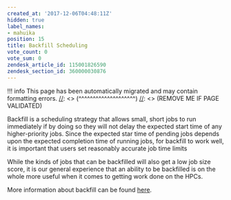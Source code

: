 ```yaml
---
created_at: '2017-12-06T04:48:11Z'
hidden: true
label_names:
- mahuika
position: 15
title: Backfill Scheduling
vote_count: 0
vote_sum: 0
zendesk_article_id: 115001826590
zendesk_section_id: 360000030876
---
```



[//]: <> (REMOVE ME IF PAGE VALIDATED)
[//]: <> (vvvvvvvvvvvvvvvvvvvv)
!!! info
    This page has been automatically migrated and may contain formatting errors.
[//]: <> (^^^^^^^^^^^^^^^^^^^^)
[//]: <> (REMOVE ME IF PAGE VALIDATED)
 

Backfill is a scheduling strategy that allows small, short jobs to run
immediately if by doing so they will not delay the expected start time
of any higher-priority jobs. Since the expected star time of pending
jobs depends upon the expected completion time of running jobs, for
backfill to work well, it is important that users set reasonably
accurate job time limits 

While the kinds of jobs that can be backfilled will also get a low job
size score, it is our general experience that an ability to be
backfilled is on the whole more useful when it comes to getting work
done on the HPCs.

More information about backfill can be found
[here](https://slurm.schedmd.com/sched_config.html).
